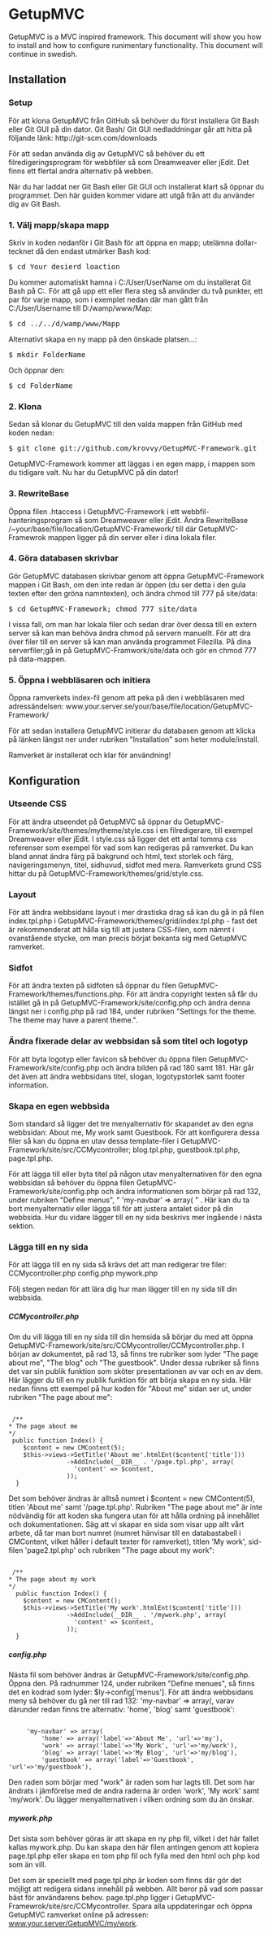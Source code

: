<h1>GetupMVC</h1>
GetupMVC is a MVC inspired framework. This document will show you how to install and how to configure runimentary functionality. This document will continue in swedish.


<h2>Installation</h2> 


<h3>Setup</h3>
För att klona GetupMVC från GitHub så behöver du först installera Git Bash eller Git GUI på din dator. Git Bash/ Git GUI nedladdningar går att hitta på följande länk: http://git-scm.com/downloads

För att sedan använda dig av GetupMVC så behöver du ett filredigeringsprogram för webbfiler så som Dreamweaver eller jEdit. Det finns ett flertal andra alternativ på webben. 

När du har laddat ner Git Bash eller Git GUI och installerat klart så öppnar du programmet. Den här guiden kommer vidare att utgå från att du använder dig av Git Bash. 

<h3>1. Välj mapp/skapa mapp</h3>
Skriv in koden nedanför i Git Bash för att öppna en mapp; utelämna dollar-tecknet då den endast utmärker Bash kod:
<pre>
$ cd Your_desierd_loaction  
</pre>

Du kommer automatiskt hamna i C:/User/UserName om du installerat Git Bash på C:. För att gå upp ett eller flera steg så använder du två punkter, ett par för varje mapp, som i exemplet nedan där man gått från C:/User/Username till D:/wamp/www/Map:

<pre>
$ cd ../../d/wamp/www/Mapp
</pre>

Alternativt skapa en ny mapp på den önskade platsen...:
<pre>
$ mkdir FolderName
</pre>

Och öppnar den:
<pre>
$ cd FolderName
</pre>

<h3>2. Klona</h3>
Sedan så klonar du GetupMVC till den valda mappen från GitHub med koden nedan:
<pre>
$ git clone git://github.com/krovvy/GetupMVC-Framework.git
</pre>
GetupMVC-Framework kommer att läggas i en egen mapp, i mappen som du tidigare valt. Nu har du GetupMVC på din dator!

<h3>3. RewriteBase</h3>
Öppna filen .htaccess i GetupMVC-Framework i ett webbfil-hanteringsprogram så som Dreamweaver eller jEdit. Ändra RewriteBase /~your/base/file/location/GetupMVC-Framework/ till där GetupMVC-Framewrok mappen ligger på 
din server eller i dina lokala filer. 

<h3>4. Göra databasen skrivbar</h3>
Gör GetupMVC databasen skrivbar genom att öppna GetupMVC-Framework mappen i Git Bash, om den inte redan är öppen (du ser detta i den gula texten efter den gröna namntexten), och ändra chmod till 777 på site/data:
<pre>
$ cd GetupMVC-Framework; chmod 777 site/data 
</pre>
I vissa fall, om man har lokala filer och sedan drar över dessa till en extern server så kan man behöva ändra chmod på servern manuellt. För att dra över filer till en server så kan man använda programmet Filezilla. På dina serverfiler;gå in på GetupMVC-Framwork/site/data och gör en chmod 777 på data-mappen. 

<h3>5. Öppna i webbläsaren och initiera</h3>
Öppna ramverkets index-fil genom att peka på den i webbläsaren med adressändelsen: www.your.server.se/your/base/file/location/GetupMVC-Framework/

För att sedan installera GetupMVC initierar du databasen genom att klicka på länken längst ner under rubriken "Installation" som heter module/install.

Ramverket är installerat och klar för användning!


<h2>Konfiguration</h2>


<h3>Utseende CSS</h3>
För att ändra utseendet på GetupMVC så öppnar du GetupMVC-Framework/site/themes/mytheme/style.css i en filredigerare, till exempel Dreamweaver eller jEdit.
  I style.css så ligger det ett antal tomma css referenser som exempel för vad som kan redigeras på ramverket. 
Du kan bland annat ändra färg på bakgrund och html, text storlek och färg, navigeringsmenyn, titel, sidhuvud, sidfot med mera. 
  Ramverkets grund CSS hittar du på GetupMVC-Framework/themes/grid/style.css.

<h3>Layout</h3>
För att ändra webbsidans layout i mer drastiska drag så kan du gå in på filen index.tpl.php i GetupMVC-Framework/themes/grid/index.tpl.php - fast det är rekommenderat att hålla sig till att justera CSS-filen, som nämnt i ovanstående stycke, om man precis börjat bekanta sig med GetupMVC ramverket. 

<h3>Sidfot</h3>
För att ändra texten på sidfoten så öppnar du filen GetupMVC-Framework/themes/functions.php. För att ändra copyright texten så får du istället gå in på GetupMVC-Framework/site/config.php och ändra denna längst ner i config.php på rad 184, under rubriken "Settings for the theme. The theme may have a parent theme.".

<h3>Ändra fixerade delar av webbsidan så som titel och logotyp</h3>
För att byta logotyp eller favicon så behöver du öppna filen GetupMVC-Framework/site/config.php och ändra bilden på rad 180 samt 181. Här går det även att ändra webbsidans titel, slogan, logotypstorlek samt footer information.

<h3>Skapa en egen webbsida</h3>
Som standard så ligger det tre menyalternativ för skapandet av den egna webbsidan: About me, My work samt Guestbook. För att konfigurera dessa filer så kan du öppna en utav dessa template-filer i GetupMVC-Framework/site/src/CCMycontroller; blog.tpl.php, guestbook.tpl.php, page.tpl.php.

För att lägga till eller byta titel på någon utav menyalternativen för den egna webbsidan så behöver du öppna filen GetupMVC-Framework/site/config.php och ändra informationen som börjar på rad 132, under rubriken "Define menus",  " 'my-navbar' => array( " . Här kan du ta bort menyalternativ eller lägga till för att justera antalet sidor på din webbsida. Hur du vidare lägger till en ny sida beskrivs mer ingående i nästa sektion.

<h3>Lägga till en ny sida</h3>
För att lägga till en ny sida så krävs det att man redigerar tre filer:
CCMycontroller.php
config.php
mywork.php

Följ stegen nedan för att lära dig hur man lägger till en ny sida till din webbsida.

<h5>CCMycontroller.php</h5>
Om du vill lägga till en ny sida till din hemsida så börjar du med att öppna GetupMVC-Framework/site/src/CCMycontroller/CCMycontroller.php.
  I början av dokumentet, på rad 13, så finns tre rubriker som lyder "The page about me", "The blog" och "The guestbook". Under dessa rubriker så finns det var sin publik funktion som sköter presentationen av var och en av dem. Här lägger du till en ny publik funktion för att börja skapa en ny sida.
  Här nedan finns ett exempel på hur koden för "About me" sidan ser ut, under rubriken "The page about me":

<pre><code>
 /**
* The page about me
*/
 public function Index() {
    $content = new CMContent(5);
    $this->views->SetTitle('About me'.htmlEnt($content['title']))
                ->AddInclude(__DIR__ . '/page.tpl.php', array(
                  'content' => $content,
                ));
  }
</code></pre>

Det som behöver ändras är alltså numret i $content = new CMContent(5), titlen 'About me' samt '/page.tpl.php'. 
Rubriken "The page about me" är inte nödvändig för att koden ska fungera utan för att hålla ordning på 
innehållet och dokumentationen. 
  Säg att vi skapar en sida som visar upp allt vårt arbete, då tar man bort numret (numret hänvisar till en 
databastabell i CMContent, vilket håller i default texter för ramverket), titlen 'My work', sid-filen 
'page2.tpl.php' och rubriken "The page about my work":

<pre><code>
 /**
* The page about my work
*/
  public function Index() {
    $content = new CMContent();
    $this->views->SetTitle('My work'.htmlEnt($content['title']))
                ->AddInclude(__DIR__ . '/mywork.php', array(
                  'content' => $content,
                ));
  }
</code></pre>

<h5>config.php</h5>
Nästa fil som behöver ändras är GetupMVC-Framework/site/config.php. Öppna den. På radnummer 124, under rubriken 
"Define menues", så finns det en kodrad som lyder: $ly->config['menus']. För att ändra webbsidans meny så behöver 
du gå ner till rad 132: 'my-navbar' => array(, varav därunder redan finns tre alternativ: 'home', 'blog' 
samt 'guestbook':

<pre><code>
     'my-navbar' => array(
         'home' => array('label'=>'About Me', 'url'=>'my'),
         'work' => array('label'=>'My Work', 'url'=>'my/work'),
         'blog' => array('label'=>'My Blog', 'url'=>'my/blog'),
         'guestbook' => array('label'=>'Guestbook', 'url'=>'my/guestbook'),
</code></pre>

Den raden som börjar med "work" är raden som har lagts till. Det som har ändrats i jämförelse med de andra 
raderna är orden 'work', 'My work' samt 'my/work'. Du lägger menyalternativen i vilken ordning som du än önskar. 

<h5>mywork.php</h5>
Det sista som behöver göras är att skapa en ny php fil, vilket i det här fallet kallas mywork.php. Du kan skapa 
den här filen antingen genom att kopiera page.tpl.php eller skapa en tom php fil och fylla med den html och php kod som än vill.

Det som är speciellt med page.tpl.php är koden som finns där gör det möjligt att redigera sidans innehåll på webben. 
Allt beror på vad som passar bäst för användarens behov. page.tpl.php ligger i GetupMVC-Framewrok/site/src/CCMycontroller. Spara alla uppdateringar och öppna GetupMVC ramverket online på adressen: www.your.server/GetupMVC/my/work.  
